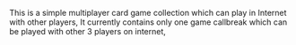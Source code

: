 This is a simple multiplayer card game collection which can play in Internet with other players,
It currently contains only one game callbreak which can be played with other 3 players on internet,
